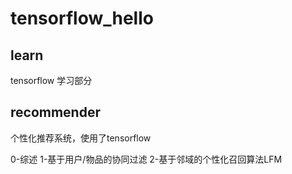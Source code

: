 # tensorflow_hello

## learn

tensorflow 学习部分

## recommender

个性化推荐系统，使用了tensorflow

0-综述
1-基于用户/物品的协同过滤
2-基于邻域的个性化召回算法LFM
